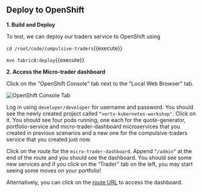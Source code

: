 ## Deploy to OpenShift

**1. Build and Deploy**

To test, we can deploy our traders service to OpenShift using

`cd /root/code/compulsive-traders`{{execute}}

`mvn fabric8:deploy`{{execute}}

**2. Access the Micro-trader dashboard**

Click on the "OpenShift Console" tab next to the "Local Web Browser" tab.

![OpenShift Console Tab](/openshift/assets/middleware/rhoar-getting-started-vertx/openshift-console-tab.png)

Log in using `developer/developer` for username and password. You should see the newly created project called `“vertx-kubernetes-workshop"`. Click on it. You should see four pods running, one each for the quote-generator, portfolio-service and micro-trader-dashboard microservices that you created in previous scenarios and a new one for the compulsive-traders service that you created just now.

Click on the route for the `micro-trader-dashboard`. Append `“/admin”` at the end of the route and you should see the dashboard. You should see some new services and if you click on the “Trader” tab on the left, you may start seeing some moves on your portfolio!

Alternatively, you can click on the
[route URL](http://micro-trader-dashboard-vertx-kubernetes-workshop.[[HOST_SUBDOMAIN]]-80-[[KATACODA_HOST]].environments.katacoda.com/admin)
to access the dashboard.